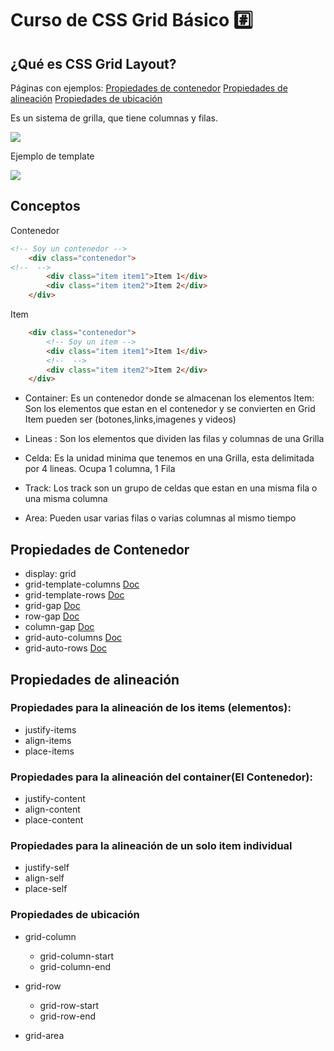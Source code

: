 # Curso de CSS Grid Básico :hash:

## ¿Qué es CSS Grid Layout?

Páginas con ejemplos:
[Propiedades de contenedor](https://30ortiz.github.io/curso-css-grid-basico/propiedades-de-contenedor/)
[Propiedades de alineación](https://30ortiz.github.io/curso-css-grid-basico/propiedades-de-contenedor/)
[Propiedades de ubicación](https://30ortiz.github.io/curso-css-grid-basico/propiedades-de-ubicacion/)



Es un sistema de grilla, que tiene columnas y filas.

![](https://res.cloudinary.com/dngcu1bvt/image/upload/v1646335201/curso-css-grid/Sin_t%C3%ADtulo-1_vwedwk.svg)

Ejemplo de template

![](https://res.cloudinary.com/dngcu1bvt/image/upload/v1646335686/curso-css-grid/template-clase1_fqbb35.svg)

## Conceptos

Contenedor
```html
<!-- Soy un contenedor -->
    <div class="contenedor"> 
<!--  -->
        <div class="item item1">Item 1</div>
        <div class="item item2">Item 2</div>
    </div>
````
Item
```html
    <div class="contenedor"> 
        <!-- Soy un item -->
        <div class="item item1">Item 1</div>
        <!--  -->
        <div class="item item2">Item 2</div>
    </div>
```
- Container: Es un contenedor donde se almacenan los elementos
Item: Son los elementos que estan en el contenedor y se convierten en Grid Item pueden ser (botones,links,imagenes y videos)

- Lineas : Son los elementos que dividen las filas y columnas de una Grilla

- Celda: Es la unidad minima que tenemos en una Grilla, esta delimitada por 4 lineas. Ocupa 1 columna, 1 Fila

- Track: Los track son un grupo de celdas que estan en una misma fila o una misma columna

- Area: Pueden usar varias filas o varias columnas al mismo tiempo

## Propiedades de Contenedor
- display: grid
- grid-template-columns [Doc](https://developer.mozilla.org/es/docs/Web/CSS/grid-template-columns)
- grid-template-rows [Doc](https://developer.mozilla.org/es/docs/Web/CSS/grid-template-rows)
- grid-gap [Doc](https://developer.mozilla.org/es/docs/Web/CSS/gap)
- row-gap [Doc](https://developer.mozilla.org/en-US/docs/Web/CSS/row-gap)
- column-gap [Doc](https://developer.mozilla.org/es/docs/Web/CSS/column-gap)
- grid-auto-columns [Doc](https://developer.mozilla.org/es/docs/Web/CSS/grid-auto-columns)
- grid-auto-rows [Doc](https://developer.mozilla.org/es/docs/Web/CSS/grid-auto-rows)

## Propiedades de alineación 

### Propiedades para la alineación de los items (elementos):
- justify-items
- align-items
- place-items

### Propiedades para la alineación del container(El Contenedor):
- justify-content
- align-content
- place-content

### Propiedades para la alineación de un solo item individual
- justify-self
- align-self
- place-self

### Propiedades de ubicación

+ grid-column
    - grid-column-start
    - grid-column-end

+ grid-row
    -   grid-row-start
    -   grid-row-end 

+ grid-area

